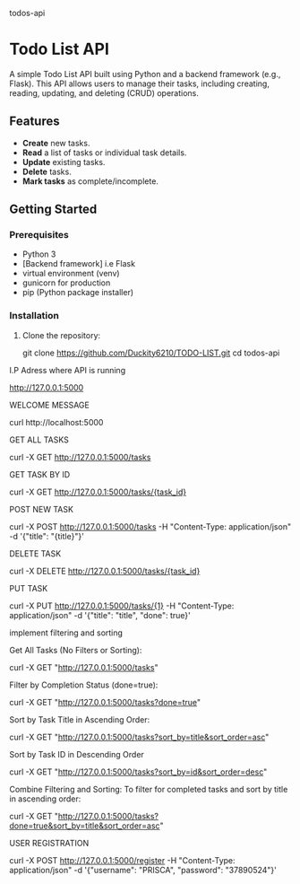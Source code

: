 todos-api
# Todo List API

A simple Todo List API built using Python and a backend framework (e.g., Flask). This API allows users to manage their tasks, including creating, reading, updating, and deleting (CRUD) operations.

## Features

- **Create** new tasks.
- **Read** a list of tasks or individual task details.
- **Update** existing tasks.
- **Delete** tasks.
- **Mark tasks** as complete/incomplete.

## Getting Started

### Prerequisites

- Python 3
- [Backend framework] i.e Flask
- virtual environment (venv)
- gunicorn for production
- pip (Python package installer)

### Installation

1. Clone the repository:


   git clone https://github.com/Duckity6210/TODO-LIST.git
   cd todos-api

 I.P Adress where API is running
  
  http://127.0.0.1:5000

WELCOME MESSAGE 

curl http://localhost:5000

GET ALL TASKS

curl -X GET http://127.0.0.1:5000/tasks

GET TASK BY ID

curl -X GET http://127.0.0.1:5000/tasks/{task_id}

POST NEW TASK

curl -X POST http://127.0.0.1:5000/tasks -H "Content-Type: application/json" -d '{"title": "{title}"}'

DELETE TASK

curl -X DELETE http://127.0.0.1:5000/tasks/{task_id}

PUT TASK

curl -X PUT http://127.0.0.1:5000/tasks/{1} -H "Content-Type: application/json" -d '{"title": "title", "done": true}' 


implement filtering and sorting

Get All Tasks (No Filters or Sorting):

curl -X GET "http://127.0.0.1:5000/tasks"


Filter by Completion Status (done=true):

curl -X GET "http://127.0.0.1:5000/tasks?done=true"


Sort by Task Title in Ascending Order:

curl -X GET "http://127.0.0.1:5000/tasks?sort_by=title&sort_order=asc"


Sort by Task ID in Descending Order

curl -X GET "http://127.0.0.1:5000/tasks?sort_by=id&sort_order=desc"


Combine Filtering and Sorting: To filter for completed tasks and sort by title in ascending order:

curl -X GET "http://127.0.0.1:5000/tasks?done=true&sort_by=title&sort_order=asc"


USER REGISTRATION

curl -X POST http://127.0.0.1:5000/register -H "Content-Type: application/json" -d '{"username": "PRISCA", "password": "37890524"}'
